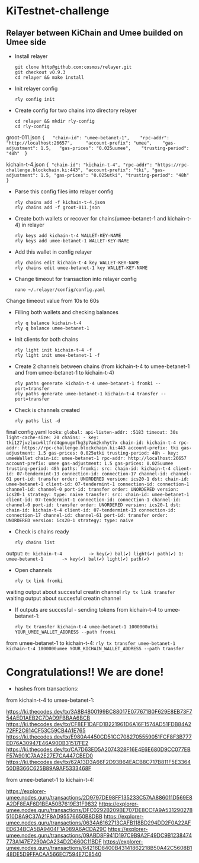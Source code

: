 # KiTestnet-challenge
## Relayer between KiChain and Umee builded on Umee side

* Install relayer
    ```
    git clone http@github.com:cosmos/relayer.git
    git checkout v0.9.3
    cd relayer && make install
    ```
* Init relayer config
    ```
    rly config init
    ```

* Create config for two chains into directory relayer
    ```
    cd relayer && mkdir rly-config
    cd rly-config
    ```

groot-011.json
    ```
    {  
      "chain-id": "umee-betanet-1",   
      "rpc-addr": "http://localhost:26657",    
      "account-prefix": "umee",   
      "gas-adjustment": 1.5,  
      "gas-prices": "0.025uumee",   
      "trusting-period": "48h" 
    }
    ```

kichain-t-4.json
    ```
    {
      "chain-id": "kichain-t-4",
      "rpc-addr": "https://rpc-challenge.blockchain.ki:443",
      "account-prefix": "tki",
      "gas-adjustment": 1.5,
      "gas-prices": "0.025utki",
      "trusting-period": "48h"
    }
    ```

* Parse this config files into relayer config
    ```
    rly chains add -f kichain-t-4.json
    rly chains add -f groot-011.json
    ```

* Create both wallets or recover for chains(umee-betanet-1 and kichain-t-4) in relayer
    ```
    rly keys add kichain-t-4 WALLET-KEY-NAME
    rly keys add umee-betanet-1 WALLET-KEY-NAME
    ```

* Add this wallet in config relayer
    ```
    rly chains edit kichain-t-4 key WALLET-KEY-NAME
    rly chains edit umee-betanet-1 key WALLET-KEY-NAME
    ```

* Change timeout for transaction into relayer config
    ```
    nano ~/.relayer/config/config.yaml
    ```
Change timeout value from 10s  to 60s

* Filling both wallets and checking balances
    ```
    rly q balance kichain-t-4
    rly q balance umee-betanet-1
    ```
    
* Init clients for both chains
    ```
    rly light init kichain-t-4 -f
    rly light init umee-betanet-1 -f
    ```
    
* Create 2 channels between chains (from kichain-t-4 to umee-betanet-1 and from umee-betanet-1 to kichain-t-4)
    ```
    rly paths generate kichain-t-4 umee-betanet-1 fromki --port=transfer
    rly paths generate umee-betanet-1 kichain-t-4 transfer --port=transfer
    ```
    
* Check is channels created
    ```
    rly paths list -d
    ```
    
final config.yaml looks:
    ```
    global:
      api-listen-addr: :5183
      timeout: 30s
      light-cache-size: 20
    chains:
    - key: tki127jvzlucwkltfrd4qpnugmfhg3p7an2knhyt7x
      chain-id: kichain-t-4
      rpc-addr: https://rpc-challenge.blockchain.ki:443
      account-prefix: tki
      gas-adjustment: 1.5
      gas-prices: 0.025utki
      trusting-period: 48h
    - key: umeeWallet
      chain-id: umee-betanet-1
      rpc-addr: http://localhost:26657
      account-prefix: umee
      gas-adjustment: 1.5
      gas-prices: 0.025uumee
      trusting-period: 48h
    paths:
      fromki:
        src:
          chain-id: kichain-t-4
          client-id: 07-tendermint-13
          connection-id: connection-17
          channel-id: channel-61
          port-id: transfer
          order: UNORDERED
          version: ics20-1
        dst:
          chain-id: umee-betanet-1
          client-id: 07-tendermint-1
          connection-id: connection-1
          channel-id: channel-0
          port-id: transfer
          order: UNORDERED
          version: ics20-1
        strategy:
          type: naive
      transfer:
        src:
          chain-id: umee-betanet-1
          client-id: 07-tendermint-1
          connection-id: connection-1
          channel-id: channel-0
          port-id: transfer
          order: UNORDERED
          version: ics20-1
        dst:
          chain-id: kichain-t-4
          client-id: 07-tendermint-13
          connection-id: connection-17
          channel-id: channel-61
          port-id: transfer
          order: UNORDERED
          version: ics20-1
        strategy:
          type: naive
          ```

* Check is chains ready 
    ```
    rly chains list
    ```
output:
    ```
    0: kichain-t-4          -> key(✔) bal(✔) light(✔) path(✔)
    1: umee-betanet-1       -> key(✔) bal(✔) light(✔) path(✔)
    ```

* Open channels
    ```
    rly tx link fromki
    ```
waiting output about succesful creatin channel
    ```
    rly tx link transfer
    ```
waiting output about succesful creatin channel

* If outputs are succesful - sending tokens
from kichain-t-4 to umee-betanet-1:
    ```
    rly tx transfer kichain-t-4 umee-betanet-1 1000000utki YOUR_UMEE_WALLET_ADDRESS --path fromki
    ```
from umee-betanet-1 to kichain-t-4:
    ```
    rly tx transfer umee-betanet-1 kichain-t-4 1000000umee YOUR_KICHAIN_WALLET_ADDRESS --path transfer
    ```
    
# Congratulations!! We are done!

* hashes from transactions:

from kichain-t-4 to umee-betanet-1:

https://ki.thecodes.dev/tx/3A8B4800199BC88017E077671B0F629E8EB73F754AED1AEB2C7DAD9FBBAA6BCB
https://ki.thecodes.dev/tx/CF8EF1DAFD1B221961D6A16F1574AD51FDB84A272FF2C614CF53C59CB4A1E765
https://ki.thecodes.dev/tx/E980A4450CD51CC7082705559051FCF8F3B777ED76A30947E46A90DB31517FE2
https://ki.thecodes.dev/tx/CA7D63ED5A2074328F16E4E6E680D9CC077EBF57A901C7AA2E27E7CA447CBED0
https://ki.thecodes.dev/tx/62A13D3A66F2D93B64EACB8C717B811F5E336450DB366C625B89A9AF5333468F

from umee-betanet-1 to kichain-t-4:

https://explorer-umee.nodes.guru/transactions/2D9797DE98FF135233C57AA886011D569E8A2DF8EAF6D1BEA50B7619E31F9832
https://explorer-umee.nodes.guru/transactions/DFC0292B209BE707DE8CCFA9A531290278510D8A9C37A21F8AD95576650B8DBB
https://explorer-umee.nodes.guru/transactions/0634A6162713CAFB118BD294DD2F0A22AFED634BCA5BA9404F1A089A6ACDA29C
https://explorer-umee.nodes.guru/transactions/09ABD8F941D197C9B9A2F49DC9B1238474773A147E7290ACA234D2D660C11BDF
https://explorer-umee.nodes.guru/transactions/64216D8400B43141862218B50A42C5608B148DE5D9FFACAA566EC7594E7C8540
    
